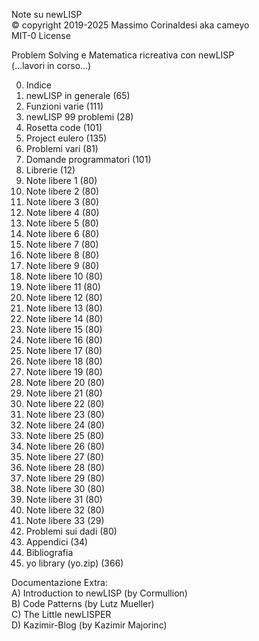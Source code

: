 Note su newLISP  
© copyright 2019-2025 Massimo Corinaldesi aka cameyo  
MIT-0 License  

Problem Solving e Matematica ricreativa con newLISP  
(...lavori in corso...)  

00) Indice
01) newLISP in generale (65)
02) Funzioni varie (111)
03) newLISP 99 problemi (28)
04) Rosetta code (101)
05) Project eulero (135)
06) Problemi vari (81)
07) Domande programmatori (101)
08) Librerie (12)
09) Note libere 1 (80)
10) Note libere 2 (80)
11) Note libere 3 (80)
12) Note libere 4 (80)
13) Note libere 5 (80)
14) Note libere 6 (80)
15) Note libere 7 (80)
16) Note libere 8 (80)
17) Note libere 9 (80)
18) Note libere 10 (80)
19) Note libere 11 (80)
20) Note libere 12 (80)
21) Note libere 13 (80)
22) Note libere 14 (80)
23) Note libere 15 (80)
24) Note libere 16 (80)
25) Note libere 17 (80)
26) Note libere 18 (80)
27) Note libere 19 (80)
28) Note libere 20 (80)
29) Note libere 21 (80)
30) Note libere 22 (80)
31) Note libere 23 (80)
32) Note libere 24 (80)
33) Note libere 25 (80)
34) Note libere 26 (80)
35) Note libere 27 (80)
36) Note libere 28 (80)
37) Note libere 29 (80)
38) Note libere 30 (80)
39) Note libere 31 (80)
40) Note libere 32 (80)
41) Note libere 33 (29)
96) Problemi sui dadi (80)
97) Appendici (34)
98) Bibliografia
99) yo library (yo.zip) (366)

Documentazione Extra:  
A) Introduction to newLISP (by Cormullion)  
B) Code Patterns (by Lutz Mueller)  
C) The Little newLISPER  
D) Kazimir-Blog (by Kazimir Majorinc)  
